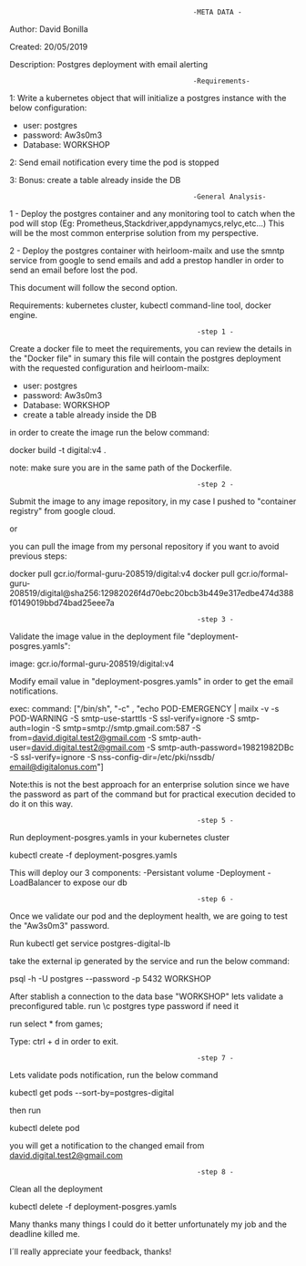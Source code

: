                                                  -META DATA -
Author: David Bonilla

Created: 20/05/2019

Description: Postgres deployment with email alerting

                                                 -Requirements-
                                                 
1: Write a kubernetes object that will initialize a postgres instance with the below configuration:
  - user: postgres
  - password: Aw3s0m3
  - Database: WORKSHOP
  
2: Send email notification every time the pod is stopped 

3: Bonus: create a table already inside the DB

                                                 -General Analysis-

1 - Deploy the postgres container and any monitoring tool to catch when the pod will stop (Eg: Prometheus,Stackdriver,appdynamycs,relyc,etc...) This will be the most common enterprise solution from my perspective.

2 - Deploy the postgres container with heirloom-mailx and use the smntp service from google to send emails and add a prestop handler in order to send an email before lost the pod. 
         

This document will follow the second option.

Requirements:
kubernetes cluster, kubectl command-line tool, docker engine. 

                                                  -step 1 -
Create a docker file to meet the requirements, you can review the details in the "Docker file" in sumary this file will contain the postgres deployment with the requested configuration and heirloom-mailx:
  - user: postgres
  - password: Aw3s0m3
  - Database: WORKSHOP
  - create a table already inside the DB

in order to create the image run the below command:

docker build -t digital:v4 .

note: make sure you are in the same path of the Dockerfile.

                                                  -step 2 -
Submit the image to any image repository, in my case I pushed to "container registry" from google cloud.

or

you can pull the image from my personal repository if you want to avoid previous steps:

docker pull gcr.io/formal-guru-208519/digital:v4
docker pull gcr.io/formal-guru-208519/digital@sha256:12982026f4d70ebc20bcb3b449e317edbe474d388f0149019bbd74bad25eee7a

                                                  
                                                  -step 3 -
Validate the image value in the deployment file "deployment-posgres.yamls":

image: gcr.io/formal-guru-208519/digital:v4
                                                  
Modify email value in "deployment-posgres.yamls" in order to get the email notifications.

exec:
    command: ["/bin/sh", "-c" , "echo POD-EMERGENCY | mailx -v -s POD-WARNING -S smtp-use-starttls -S ssl-verify=ignore -S smtp-auth=login -S smtp=smtp://smtp.gmail.com:587 -S from=david.digital.test2@gmail.com -S smtp-auth-user=david.digital.test2@gmail.com -S smtp-auth-password=19821982DBc -S ssl-verify=ignore -S nss-config-dir=/etc/pki/nssdb/  <email@digitalonus.com>"]

Note:this is not the best approach for an enterprise solution since we have the password as part of the command but for practical execution decided to do it on this way.
                                                  
                                                  -step 5 - 
Run deployment-posgres.yamls in your kubernetes cluster 

kubectl create -f deployment-posgres.yamls

This will deploy our 3 components:
-Persistant volume
-Deployment 
-LoadBalancer to expose our db

                                                  -step 6 -
Once we validate our pod and the deployment health, we are going to test the "Aw3s0m3" password.

Run
kubectl get service postgres-digital-lb

take the external ip generated by the service and run the below command:

psql -h <ExternalIP> -U postgres --password -p 5432 WORKSHOP
  
After stablish a connection to the data base "WORKSHOP" lets validate a preconfigured table. 
run
\c postgres
type password if need it 

run
select * from games;


Type: ctrl + d in order to exit.

                                                  
                                                  -step 7 -
Lets validate pods notification, run the below command

kubectl get pods --sort-by=postgres-digital

then run

kubectl delete pod <pod name>
  
you will get a notification to the changed email from david.digital.test2@gmail.com                       
                                                  
                                                  -step 8 -
Clean all the deployment                                        
                                                  
kubectl delete -f deployment-posgres.yamls


Many thanks many things I could do it better unfortunately my job and the deadline killed me. 

I´ll really appreciate your feedback, thanks!


 
                                                                               






